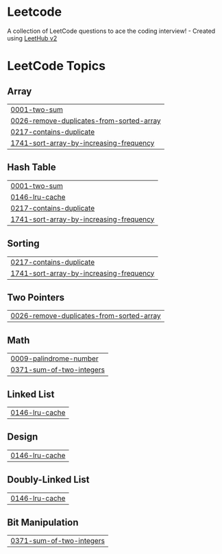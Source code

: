# Leetcode
A collection of LeetCode questions to ace the coding interview! - Created using [LeetHub v2](https://github.com/arunbhardwaj/LeetHub-2.0)

<!---LeetCode Topics Start-->
# LeetCode Topics
## Array
|  |
| ------- |
| [0001-two-sum](https://github.com/YuvarajKate/Leetcode/tree/master/0001-two-sum) |
| [0026-remove-duplicates-from-sorted-array](https://github.com/YuvarajKate/Leetcode/tree/master/0026-remove-duplicates-from-sorted-array) |
| [0217-contains-duplicate](https://github.com/YuvarajKate/Leetcode/tree/master/0217-contains-duplicate) |
| [1741-sort-array-by-increasing-frequency](https://github.com/YuvarajKate/Leetcode/tree/master/1741-sort-array-by-increasing-frequency) |
## Hash Table
|  |
| ------- |
| [0001-two-sum](https://github.com/YuvarajKate/Leetcode/tree/master/0001-two-sum) |
| [0146-lru-cache](https://github.com/YuvarajKate/Leetcode/tree/master/0146-lru-cache) |
| [0217-contains-duplicate](https://github.com/YuvarajKate/Leetcode/tree/master/0217-contains-duplicate) |
| [1741-sort-array-by-increasing-frequency](https://github.com/YuvarajKate/Leetcode/tree/master/1741-sort-array-by-increasing-frequency) |
## Sorting
|  |
| ------- |
| [0217-contains-duplicate](https://github.com/YuvarajKate/Leetcode/tree/master/0217-contains-duplicate) |
| [1741-sort-array-by-increasing-frequency](https://github.com/YuvarajKate/Leetcode/tree/master/1741-sort-array-by-increasing-frequency) |
## Two Pointers
|  |
| ------- |
| [0026-remove-duplicates-from-sorted-array](https://github.com/YuvarajKate/Leetcode/tree/master/0026-remove-duplicates-from-sorted-array) |
## Math
|  |
| ------- |
| [0009-palindrome-number](https://github.com/YuvarajKate/Leetcode/tree/master/0009-palindrome-number) |
| [0371-sum-of-two-integers](https://github.com/YuvarajKate/Leetcode/tree/master/0371-sum-of-two-integers) |
## Linked List
|  |
| ------- |
| [0146-lru-cache](https://github.com/YuvarajKate/Leetcode/tree/master/0146-lru-cache) |
## Design
|  |
| ------- |
| [0146-lru-cache](https://github.com/YuvarajKate/Leetcode/tree/master/0146-lru-cache) |
## Doubly-Linked List
|  |
| ------- |
| [0146-lru-cache](https://github.com/YuvarajKate/Leetcode/tree/master/0146-lru-cache) |
## Bit Manipulation
|  |
| ------- |
| [0371-sum-of-two-integers](https://github.com/YuvarajKate/Leetcode/tree/master/0371-sum-of-two-integers) |
<!---LeetCode Topics End-->